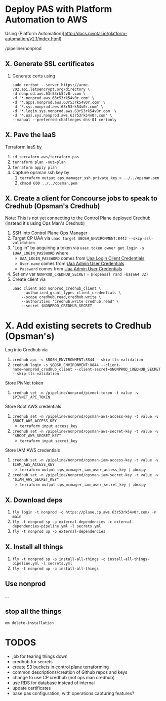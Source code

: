 # Deploy PAS with Platform Automation to AWS

Using (Platform Automation)[http://docs.pivotal.io/platform-automation/v2.1/index.html]

/pipeline/nonprod

## X. Generate SSL certificates

1. Generate certs using
    ```
    sudo certbot --server https://acme-v02.api.letsencrypt.org/directory \
    -d nonprod.aws.63r53rk54v0r.com \
    -d '*.nonprod.aws.63r53rk54v0r.com' \
    -d '*.apps.nonprod.aws.63r53rk54v0r.com' \
    -d '*.sys.nonprod.aws.63r53rk54v0r.com' \
    -d '*.login.sys.nonprod.aws.63r53rk54v0r.com' \
    -d '*.uaa.sys.nonprod.aws.63r53rk54v0r.com' \
    --manual --preferred-challenges dns-01 certonly
    ```

## X. Pave the IaaS

Terraform IaaS by
1. `cd terraform-aws/terraform-pas`
1. `terraform plan -out=plan`
1. `terraform apply plan`
1. Capture opsman ssh key by
    1. `terraform output ops_manager_ssh_private_key > ../../opsman.pem`
    1. `chmod 600 ../../opsman.pem`

## X. Create a client for Concourse jobs to speak to Credhub (Opsman's Credhub)

Note: This is not yet connecting to the Control Plane deployed Credhub (instead it's using Ops Man's Credhub)

1. SSH into Control Plane Ops Manager
1. Target CP UAA via `uaac target $BOSH_ENVIRONMENT:8443 --skip-ssl-validation`
1. "Log in" by acquiring a token via `uaac token owner get login -s $UAA_LOGIN_PASSWORD` where
    - `UAA_LOGIN_PASSWORD` comes from [Uaa Login Client Credentials](https://pcf.cp.aws.63r53rk54v0r.com/api/v0/deployed/director/credentials/uaa_login_client_credentials)
    - `User name` comes from [Uaa Admin User Credentials](https://pcf.cp.aws.63r53rk54v0r.com/api/v0/deployed/director/credentials/uaa_admin_user_credentials)
    - `Password` comes from [Uaa Admin User Credentials](https://pcf.cp.aws.63r53rk54v0r.com/api/v0/deployed/director/credentials/uaa_admin_user_credentials)
1. Set env var `NONPROD_CREDHUB_SECRET` = `$(openssl rand -base64 32)`
1. Create client via
    ```
    uaac client add nonprod_credhub_client \
        --authorized_grant_types client_credentials \
        --scope credhub.read,credhub.write \
        --authorities "credhub.write credhub.read" \
        --secret $NONPROD_CREDHUB_SECRET
    ```

# X. Add existing secrets to Credhub (Opsman's)

Log into Credhub via
1. `credhub api -s $BOSH_ENVIRONMENT:8844 --skip-tls-validation`
1. `credhub login -s $BOSH_ENVIRONMENT:8844 --client-name=nonprod_credhub_client --client-secret=$NONPROD_CREDHUB_SECRET --skip-tls-validation`

Store PivNet token
1. `credhub set -n /pipeline/nonprod/pivnet-token -t value -v $PIVNET_API_TOKEN`

Store Root AWS credentials
1. `credhub set -n /pipeline/nonprod/opsman-aws-access-key -t value -v $ROOT_AWS_ACCESS_KEY`
    - `terraform input access_key`
1. `credhub set -n /pipeline/nonprod/opsman-aws-secret-key -t value -v "$ROOT_AWS_SECRET_KEY"`
    - `terraform input secret_key`

Store IAM AWS credentials
1. `credhub set -n /pipeline/nonprod/opsman-iam-access-key -t value -v $IAM_AWS_ACCESS_KEY`
    - `terraform output ops_manager_iam_user_access_key | pbcopy`
1. `credhub set -n /pipeline/nonprod/opsman-iam-secret-key -t value -v "$IAM_AWS_SECRET_KEY"`
    - `terraform output ops_manager_iam_user_secret_key | pbcopy`

## X. Download deps

1. `fly login -t nonprod -c https://plane.cp.aws.63r53rk54v0r.com/ -n main`
1. `fly -t nonprod sp -p external-dependencies -c external-dependencies-pipeline.yml -l secrets.yml`
1. `fly -t nonprod up -p external-dependencies`


## X. Install all things

1. `fly -t nonprod sp -p install-all-things -c install-all-things-pipeline.yml -l secrets.yml`
1. `fly -t nonprod up -p install-all-things`

## Use nonprod

...

## stop all the things



`om delete-installation`

# TODOS

- job for tearing things down
- credhub for secrets
- create S3 buckets in control plane terraforming
- common descriptions/creation of Github repos and keys
- change to use CP credhub (not ops man credhub)
- use RDS for database instead of internal
- update certificates
- base pas configuration, with operations capturing features?